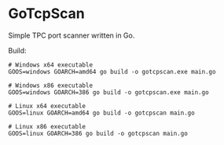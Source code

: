 # GoTcpScan

Simple TPC port scanner written in Go.

Build:

```
# Windows x64 executable
GOOS=windows GOARCH=amd64 go build -o gotcpscan.exe main.go

# Windows x86 executable
GOOS=windows GOARCH=386 go build -o gotcpscan.exe main.go

# Linux x64 executable
GOOS=linux GOARCH=amd64 go build -o gotcpscan main.go

# Linux x86 executable
GOOS=linux GOARCH=386 go build -o gotcpscan main.go
```
